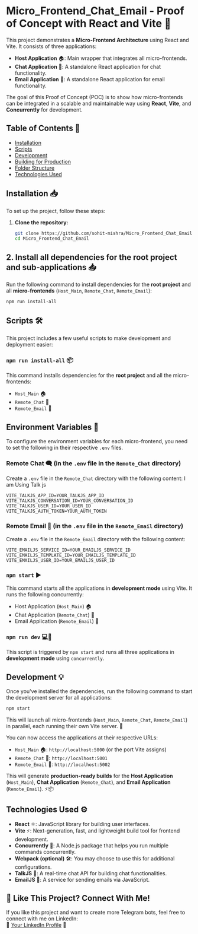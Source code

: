 # Micro_Frontend_Chat_Email - Proof of Concept with React and Vite 🚀

This project demonstrates a **Micro-Frontend Architecture** using React and Vite. It consists of three applications:

- **Host Application** 🏠: Main wrapper that integrates all micro-frontends.
- **Chat Application** 💬: A standalone React application for chat functionality.
- **Email Application** 📧: A standalone React application for email functionality.

The goal of this Proof of Concept (POC) is to show how micro-frontends can be integrated in a scalable and maintainable way using **React**, **Vite**, and **Concurrently** for development.

## Table of Contents 📑

- [Installation](#installation)
- [Scripts](#scripts)
- [Development](#development)
- [Building for Production](#building-for-production)
- [Folder Structure](#folder-structure)
- [Technologies Used](#technologies-used)

## Installation 📥

To set up the project, follow these steps:

1. **Clone the repository:**

   ```bash
   git clone https://github.com/sohit-mishra/Micro_Frontend_Chat_Email.git
   cd Micro_Frontend_Chat_Email
   ```

## 2. Install all dependencies for the root project and sub-applications 📥

Run the following command to install dependencies for the **root project** and all **micro-frontends** (`Host_Main`, `Remote_Chat`, `Remote_Email`):

```bash
npm run install-all
```

## Scripts 🛠️

This project includes a few useful scripts to make development and deployment easier:

### `npm run install-all` 📦

This command installs dependencies for the **root project** and all the micro-frontends:

- `Host_Main` 🏠
- `Remote_Chat` 💬
- `Remote_Email` 📧

## Environment Variables 🌱

To configure the environment variables for each micro-frontend, you need to set the following in their respective `.env` files.

### Remote Chat 🗨️ (in the `.env` file in the `Remote_Chat` directory)

Create a `.env` file in the `Remote_Chat` directory with the following content:
I am Using Talk js 

```env
VITE_TALKJS_APP_ID=YOUR_TALKJS_APP_ID
VITE_TALKJS_CONVERSATION_ID=YOUR_CONVERSATION_ID
VITE_TALKJS_USER_ID=YOUR_USER_ID
VITE_TALKJS_AUTH_TOKEN=YOUR_AUTH_TOKEN
```

### Remote Email 📧 (in the `.env` file in the `Remote_Email` directory)

Create a `.env` file in the `Remote_Email` directory with the following content:
```
VITE_EMAILJS_SERVICE_ID=YOUR_EMAILJS_SERVICE_ID
VITE_EMAILJS_TEMPLATE_ID=YOUR_EMAILJS_TEMPLATE_ID
VITE_EMAILJS_USER_ID=YOUR_EMAILJS_USER_ID
```

### `npm start` ▶️

This command starts all the applications in **development mode** using Vite. It runs the following concurrently:

- Host Application (`Host_Main`) 🏠
- Chat Application (`Remote_Chat`) 💬
- Email Application (`Remote_Email`) 📧

### `npm run dev` 💻🔄

This script is triggered by `npm start` and runs all three applications in **development mode** using `concurrently`.

## Development 💡

Once you've installed the dependencies, run the following command to start the development server for all applications:

```bash
npm start
```

This will launch all micro-frontends (`Host_Main`, `Remote_Chat`, `Remote_Email`) in parallel, each running their own Vite server. 🚀

You can now access the applications at their respective URLs:

- `Host_Main` 🏠: `http://localhost:5000` (or the port Vite assigns)
- `Remote_Chat` 💬: `http://localhost:5001`
- `Remote_Email` 📧: `http://localhost:5002`


This will generate **production-ready builds** for the **Host Application** (`Host_Main`), **Chat Application** (`Remote_Chat`), and **Email Application** (`Remote_Email`). ⚡📦

## Technologies Used ⚙️

- **React** ⚛️: JavaScript library for building user interfaces.
- **Vite** ⚡: Next-generation, fast, and lightweight build tool for frontend development.
- **Concurrently** 🔄: A Node.js package that helps you run multiple commands concurrently.
- **Webpack (optional)** 🛠️: You may choose to use this for additional configurations.
- **TalkJS** 💬: A real-time chat API for building chat functionalities.
- **EmailJS** 📧: A service for sending emails via JavaScript.

## 🤝 Like This Project? Connect With Me!

If you like this project and want to create more Telegram bots, feel free to connect with me on LinkedIn:  
🔗 [Your LinkedIn Profile](https://www.linkedin.com/in/sohitmishra/) 💼
